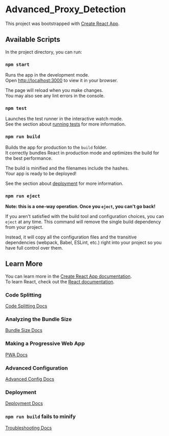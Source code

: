 # Advanced_Proxy_Detection

This project was bootstrapped with [Create React App](https://github.com/facebook/create-react-app).

## Available Scripts

In the project directory, you can run:

### `npm start`

Runs the app in the development mode.  
Open [http://localhost:3000](http://localhost:3000) to view it in your browser.

The page will reload when you make changes.  
You may also see any lint errors in the console.

### `npm test`

Launches the test runner in the interactive watch mode.  
See the section about [running tests](https://facebook.github.io/create-react-app/docs/running-tests) for more information.

### `npm run build`

Builds the app for production to the `build` folder.  
It correctly bundles React in production mode and optimizes the build for the best performance.

The build is minified and the filenames include the hashes.  
Your app is ready to be deployed!

See the section about [deployment](https://facebook.github.io/create-react-app/docs/deployment) for more information.

### `npm run eject`

**Note: this is a one-way operation. Once you `eject`, you can't go back!**

If you aren't satisfied with the build tool and configuration choices, you can `eject` at any time. This command will remove the single build dependency from your project.

Instead, it will copy all the configuration files and the transitive dependencies (webpack, Babel, ESLint, etc.) right into your project so you have full control over them.

## Learn More

You can learn more in the [Create React App documentation](https://facebook.github.io/create-react-app/docs/getting-started).  
To learn React, check out the [React documentation](https://reactjs.org/).

### Code Splitting

[Code Splitting Docs](https://facebook.github.io/create-react-app/docs/code-splitting)

### Analyzing the Bundle Size

[Bundle Size Docs](https://facebook.github.io/create-react-app/docs/analyzing-the-bundle-size)

### Making a Progressive Web App

[PWA Docs](https://facebook.github.io/create-react-app/docs/making-a-progressive-web-app)

### Advanced Configuration

[Advanced Config Docs](https://facebook.github.io/create-react-app/docs/advanced-configuration)

### Deployment

[Deployment Docs](https://facebook.github.io/create-react-app/docs/deployment)

### `npm run build` fails to minify

[Troubleshooting Docs](https://facebook.github.io/create-react-app/docs/troubleshooting#npm-run-build-fails-to-minify)
